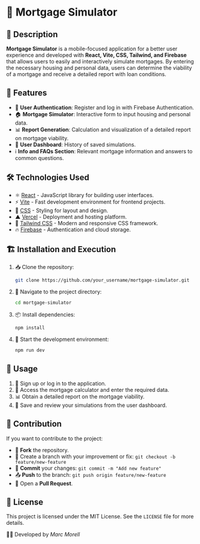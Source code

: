 # 🏡 Mortgage Simulator

## 📌 Description

**Mortgage Simulator** is a mobile-focused application for a better user experience and developed with **React, Vite, CSS, Tailwind, and Firebase** that allows users to easily and interactively simulate mortgages. By entering the necessary housing and personal data, users can determine the viability of a mortgage and receive a detailed report with loan conditions.

## 🚀 Features

- 🔐 **User Authentication**: Register and log in with Firebase Authentication.
- 🏠 **Mortgage Simulator**: Interactive form to input housing and personal data.
- 📊 **Report Generation**: Calculation and visualization of a detailed report on mortgage viability.
- 📂 **User Dashboard**: History of saved simulations.
- ℹ️ **Info and FAQs Section**: Relevant mortgage information and answers to common questions.

## 🛠 Technologies Used

- ⚛️ [React](https://reactjs.org/) - JavaScript library for building user interfaces.
- ⚡ [Vite](https://vitejs.dev/) - Fast development environment for frontend projects.
- 🎨 [CSS](https://lenguajecss.com/css/) - Styling for layout and design.
-  ▲ [Vercel](https://vercel.com/) - Deployment and hosting platform.
- 🎨 [Tailwind CSS](https://tailwindcss.com/) - Modern and responsive CSS framework.
- 🔥 [Firebase](https://firebase.google.com/) - Authentication and cloud storage.

## 🏗 Installation and Execution

1. 📥 Clone the repository:
   ```bash
   git clone https://github.com/your_username/mortgage-simulator.git
   ```
2. 📂 Navigate to the project directory:
   ```bash
   cd mortgage-simulator
   ```
3. 📦 Install dependencies:
   ```bash
   npm install
   ```
4. 🚀 Start the development environment:
   ```bash
   npm run dev
   ```

## 🎯 Usage

1. 🔑 Sign up or log in to the application.
2. 🏡 Access the mortgage calculator and enter the required data.
3. 📊 Obtain a detailed report on the mortgage viability.
4. 📂 Save and review your simulations from the user dashboard.

## 🤝 Contribution

If you want to contribute to the project:
- 🍴 **Fork** the repository.
- 🌱 Create a branch with your improvement or fix: `git checkout -b feature/new-feature`
- 💾 **Commit** your changes: `git commit -m "Add new feature"`
- 📤 **Push** to the branch: `git push origin feature/new-feature`
- 🔄 Open a **Pull Request**.

## 📜 License

This project is licensed under the MIT License. See the `LICENSE` file for more details.

 
👨‍💻 Developed by *Marc Morell*

